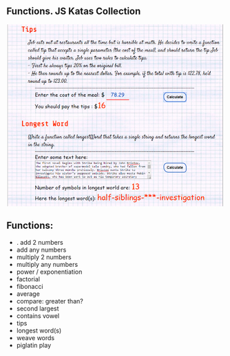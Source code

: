 ## Functions. JS Katas Collection
 
![-](images/functions_interface.png)

## Functions:
* . add 2 numbers
*  add  any numbers
*  multiply 2 numbers
*  multiply  any numbers
*  power / exponentiation
*  factorial
*  fibonacci 
* average
*  compare: greater than?
*  second largest 
*  contains vowel
* tips
*  longest word(s)
*  weave words
*  piglatin play

